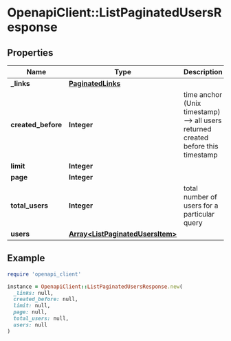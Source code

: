 # OpenapiClient::ListPaginatedUsersResponse

## Properties

| Name               | Type                                                                 | Description                                                                          | Notes |
| ------------------ | -------------------------------------------------------------------- | ------------------------------------------------------------------------------------ | ----- |
| **\_links**        | [**PaginatedLinks**](PaginatedLinks.md)                              |                                                                                      |       |
| **created_before** | **Integer**                                                          | time anchor (Unix timestamp) --&gt; all users returned created before this timestamp |       |
| **limit**          | **Integer**                                                          |                                                                                      |       |
| **page**           | **Integer**                                                          |                                                                                      |       |
| **total_users**    | **Integer**                                                          | total number of users for a particular query                                         |       |
| **users**          | [**Array&lt;ListPaginatedUsersItem&gt;**](ListPaginatedUsersItem.md) |                                                                                      |       |

## Example

```ruby
require 'openapi_client'

instance = OpenapiClient::ListPaginatedUsersResponse.new(
  _links: null,
  created_before: null,
  limit: null,
  page: null,
  total_users: null,
  users: null
)
```
